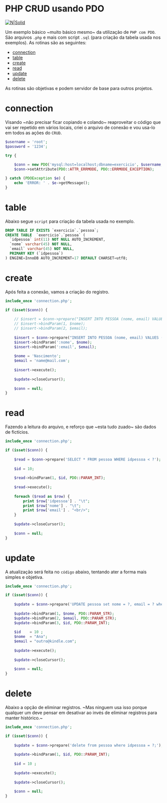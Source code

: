 # PHP CRUD usando PDO #

[![N|Solid](https://www.atlantasky.com/wp-content/uploads/2013/08/PHP-Mysql.png)](#)

Um exemplo básico ~muito básico mesmo~ da utilização de `PHP com PDO`. São arquivos `.php` e mais com script `.sql` (para criação da tabela usada nos exemplos).
As rotinas são as seguintes:
* [connection](#connection)
* [table](#table)
* [create](#create)
* [read](#read)
* [update](#update)
* [delete](#delete)

As rotinas são objetivas e podem servidor de base para outros projetos.

# connection #
Visando ~não precisar ficar copiando e colando~ reaproveitar o código que vai ser repetido em vários locais, criei o arquivo de conexão e vou usa-lo em todos as ações do `CRUD`.
```php
$username = 'root';
$password = '1234';

try {
    
    $conn = new PDO('mysql:host=localhost;dbname=exercicio', $username, $password);
    $conn->setAttribute(PDO::ATTR_ERRMODE, PDO::ERRMODE_EXCEPTION);

} catch (PDOException $e) {
    echo 'ERROR: ' . $e->getMessage();
}
``` 

# table #
Abaixo segue `script` para criação da tabela usada no exemplo.
```sql
DROP TABLE IF EXISTS `exercicio`.`pessoa`;
CREATE TABLE  `exercicio`.`pessoa` (
  `idpessoa` int(11) NOT NULL AUTO_INCREMENT,
  `nome` varchar(45) NOT NULL,
  `email` varchar(45) NOT NULL,
  PRIMARY KEY (`idpessoa`)
) ENGINE=InnoDB AUTO_INCREMENT=17 DEFAULT CHARSET=utf8;

```

# create #
Após feita a conexão, vamos a criação do registro.
```php
include_once 'connection.php';

if (isset($conn)) {
    
    // $insert = $conn->prepare("INSERT INTO PESSOA (nome, email) VALUES (?, ?)");
    // $insert->bindParam(1, $nome);
    // $insert->bindParam(2, $email);
    
    $insert = $conn->prepare("INSERT INTO PESSOA (nome, email) VALUES (:nome, :email)");
    $insert->bindParam(':nome', $nome);
    $insert->bindParam(':email', $email);
    
    $nome = 'Nascimento';
    $email = 'name@mail.com';
    
    $insert->execute();
    
    $update->closeCursor();
    
    $conn = null;
}
```


# read #
Fazendo a leitura do arquivo, e reforço que ~esta tudo zuado~ são dados de fictícios.
```php
include_once 'connection.php';

if (isset($conn)) {
    
    $read = $conn->prepare('SELECT * FROM pessoa WHERE idpessoa < ?');
    
    $id = 10;
    
    $read->bindParam(1, $id, PDO::PARAM_INT);
    
    $read->execute();
    
    foreach ($read as $row) {
        print $row['idpessoa'] . "\t";
        print $row['nome'] . "\t";
        print $row['email'] . "<br/>";
    }
    
    $update->closeCursor();
    
    $conn = null;
} 
```

# update #
A atualização será feita no `código` abaixo, tentando ater a forma mais simples e objetiva.
```php
include_once 'connection.php';

if (isset($conn)) {
    
    $update = $conn->prepare('UPDATE pessoa set nome = ?, email = ? where idpessoa = ?;');
    
    $update->bindParam(1, $nome, PDO::PARAM_STR);
    $update->bindParam(2, $email, PDO::PARAM_STR);
    $update->bindParam(3, $id, PDO::PARAM_INT);
    
    $id    = 10 ;
    $nome  = "Ana";
    $email = "outro@kindle.com";
    
    $update->execute();
    
    $update->closeCursor();
    
    $conn = null;
}
```

# delete #
Abaixo a opção de eliminar registros. ~Mas ninguem usa isso porque qualquer um deve pensar em desativar ao invés de eliminar registros para manter histórico.~
```php
include_once 'connection.php';

if (isset($conn)) {
    
    $update = $conn->prepare('delete from pessoa where idpessoa = ?;');
    
    $update->bindParam(1, $id, PDO::PARAM_INT);
    
    $id = 10 ;
    
    $update->execute();
    
    $update->closeCursor();
    
    $conn = null;
}
```

